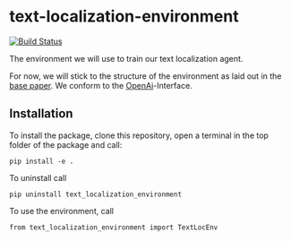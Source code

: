 # text-localization-environment

[![Build Status](https://travis-ci.com/hpi-www-midl-text-localization/text-localization-environment.svg?branch=master)](https://travis-ci.com/hpi-www-midl-text-localization/text-localization-environment)

The environment we will use to train our text localization agent.

For now, we will stick to the structure of the environment as laid out in the 
[base paper](http://slazebni.cs.illinois.edu/publications/iccv15_active.pdf). We conform to the 
[OpenAi](https://github.com/openai/gym)-Interface.

## Installation

To install the package, clone this repository, open a terminal in the top folder of the package and call:
```
pip install -e .
```

To uninstall call 

```
pip uninstall text_localization_environment
```

To use the environment, call

```
from text_localization_environment import TextLocEnv
```
